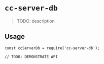 # `cc-server-db`

> TODO: description

## Usage

```
const ccServerDb = require('cc-server-db');

// TODO: DEMONSTRATE API
```
